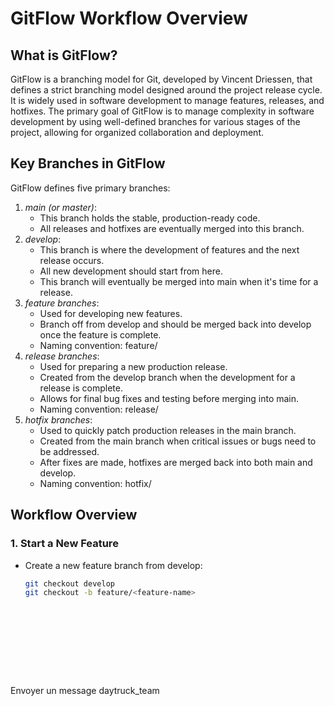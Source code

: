 # GitFlow Workflow Overview
## What is GitFlow?
GitFlow is a branching model for Git, developed by Vincent Driessen, that defines a strict branching model designed around the project release cycle. It is widely used in software development to manage features, releases, and hotfixes.
The primary goal of GitFlow is to manage complexity in software development by using well-defined branches for various stages of the project, allowing for organized collaboration and deployment.
## Key Branches in GitFlow
GitFlow defines five primary branches:
1. *main (or master)*:
   - This branch holds the stable, production-ready code.
   - All releases and hotfixes are eventually merged into this branch.
2. *develop*:
   - This branch is where the development of features and the next release occurs.
   - All new development should start from here.
   - This branch will eventually be merged into main when it's time for a release.
3. *feature branches*:
   - Used for developing new features.
   - Branch off from develop and should be merged back into develop once the feature is complete.
   - Naming convention: feature/<feature-name>
4. *release branches*:
   - Used for preparing a new production release.
   - Created from the develop branch when the development for a release is complete.
   - Allows for final bug fixes and testing before merging into main.
   - Naming convention: release/<version-number>
5. *hotfix branches*:
   - Used to quickly patch production releases in the main branch.
   - Created from the main branch when critical issues or bugs need to be addressed.
   - After fixes are made, hotfixes are merged back into both main and develop.
   - Naming convention: hotfix/<version-number>
## Workflow Overview
### 1. Start a New Feature
- Create a new feature branch from develop:
  ```bash
  git checkout develop
  git checkout -b feature/<feature-name>











Envoyer un message daytruck_team









